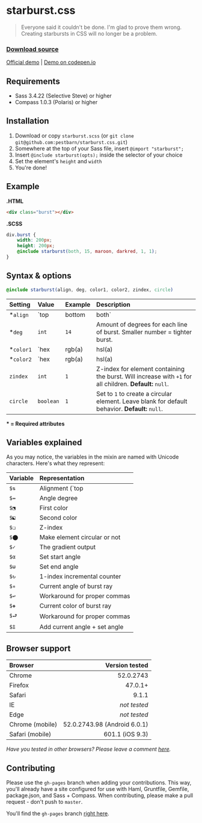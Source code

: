 # starburst.css
>Everyone said it couldn't be done. I'm glad to prove them wrong. Creating starbursts in CSS will no longer be a problem.

### [Download source](https://github.com/pestbarn/starburst.css/blob/master/source/starburst.scss) ###
[Official demo](http://www.mattias.pw/starburst.css/) | [Demo on codepen.io](http://codepen.io/pestbarn/full/RRYdxX/)

## Requirements
* Sass 3.4.22 (Selective Steve) or higher
* Compass 1.0.3 (Polaris) or higher

## Installation
1. Download or copy `starburst.scss` (or `git clone git@github.com:pestbarn/starburst.css.git`)
2. Somewhere at the top of your Sass file, insert `@import "starburst";`
3. Insert `@include starburst(opts);` inside the selector of your choice
4. Set the element's `height` and `width`
5. You're done!

## Example
**.HTML**
```html
<div class="burst"></div>
```
**.SCSS**
```scss
div.burst {
    width: 200px;
    height: 200px;
    @include starburst(both, 15, maroon, darkred, 1, 1);
}
```

## Syntax & options
```scss
@include starburst(align, deg, color1, color2, zindex, circle)
```
| Setting   | Value                    | Example   | Description                                                                                                  |
| :---      | :---                     | :---      | :---                                                                                                         |
| *`align`  | `top|bottom|both`        | `both`    | Create starburst in top or bottom halves, or the full 360 degrees (both).                                    |
| *`deg`    | `int`                    | `14`      | Amount of degrees for each line of burst. Smaller number = tighter burst.                                    |
| *`color1` | `hex|rgb(a)|hsl(a)|name` | `maroon`  | Color to apply to burst. *Any valid CSS color will work.*                                                    |
| *`color2` | `hex|rgb(a)|hsl(a)|name` | `#8b0000` | Second color to apply (note: mixing dark and bright colors is not recommended).                              |
| `zindex`  | `int`                    | `1`       | Z-index for element containing the burst. Will increase with `+1` for all children. **Default:** `null`.     |
| `circle`  | `boolean`                | `1`       | Set to `1` to create a circular element. Leave blank for default behavior. **Default:** `null`.              |
**\* = Required attributes**

## Variables explained
As you may notice, the variables in the mixin are named with Unicode characters. Here's what they represent:

| Variable | Representation                |
| :---     | :---                          |
| `$⇅`     | Alignment (`top|bottom|both`) |
| `$↭`     | Angle degree                  |
| `$⬔`     | First color                   |
| `$⬕`     | Second color                  |
| `$❏`     | Z-index                       |
| `$⬤`     | Make element circular or not  |
| `$✓`     | The gradient output           |
| `$α`     | Set start angle               |
| `$ω`     | Set end angle                 |
| `$↻`     | 1-index incremental counter   |
| `$✳`     | Current angle of burst ray    |
| `$↩`     | Workaround for proper commas  |
| `$❖`     | Current color of burst ray    |
| `$⮐`     | Workaround for proper commas  |
| `$⩲`     | Add current angle + set angle |

## Browser support
| Browser         | Version tested               |
| :---            | ---:                         |
| Chrome          | 52.0.2743                    |
| Firefox         | 47.0.1+                      |
| Safari          | 9.1.1                        |
| IE              | *not tested*                 |
| Edge            | *not tested*                 |
| Chrome (mobile) | 52.0.2743.98 (Android 6.0.1) |
| Safari (mobile) | 601.1 (iOS 9.3)              |
*Have you tested in other browsers? Please leave a comment [here](https://github.com/pestbarn/starburst.css/issues/1).*

## Contributing
Please use the `gh-pages` branch when adding your contributions. This way, you'll already have a site configured for use with Haml, Gruntfile, Gemfile, package.json, and Sass + Compass. When contributing, please make a pull request - don't push to `master`.

You'll find the `gh-pages` branch [right here](https://github.com/pestbarn/starburst.css/tree/gh-pages#recommended-workflow-for-contributing-os-x).
